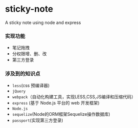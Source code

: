 # sticky-note
A sticky note using node and express


### 实现功能

* 笔记拖拽
* 分权限增、删、改
* 第三方登录

### 涉及到的知识点
* `less`(css 预编译器)
* `jQuery`
* `webpack`（自动化构建工具，实现LESS,CSS,JS编译和压缩代码）
* `express` (基于 Node.js 平台的 web 开发框架)
* `Node.js`
* `sequelize`(Node的ORM框架Sequelize操作数据库)
* `passport`(实现第三方登录)